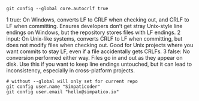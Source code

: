 ```git config --global core.autocrlf true```

  1 true: On Windows, converts LF to CRLF when checking out, and CRLF to LF when committing. Ensures developers don’t get stray Unix-style line endings on Windows, but the repository stores files with LF endings.
  2 input: On Unix-like systems, converts CRLF to LF when committing, but does not modify files when checking out. Good for Unix projects where you want commits to stay LF, even if a file accidentally gets CRLFs.
  3 false: No conversion performed either way. Files go in and out as they appear on disk. Use this if you want to keep line endings untouched, but it can lead to inconsistency, especially in cross-platform projects.

```
# without --global will only set for current repo
git config user.name "Simpaticoder"
git config user.email "hello@simpatico.io"
```